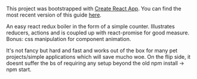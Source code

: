 This project was bootstrapped with [Create React App](https://github.com/facebookincubator/create-react-app).
You can find the most recent version of this guide [here](https://github.com/facebookincubator/create-react-app/blob/master/packages/react-scripts/template/README.md).

An easy react redux boiler in the form of a simple counter. Illustrates reducers, actions and is coupled up with react-promise for good measure. Bonus: css manipulation for component animation.

It's not fancy but hard and fast and works out of the box for many pet projects/simple applications which will save mucho woe. On the flip side, it doesnt suffer the bs of requiring any setup beyond the old npm install -> npm start.
